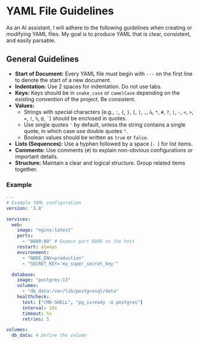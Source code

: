 # YAML File Guidelines

As an AI assistant, I will adhere to the following guidelines when creating or modifying YAML files. My goal is to produce YAML that is clear, consistent, and easily parsable.

## General Guidelines

-   **Start of Document:** Every YAML file must begin with `---` on the first line to denote the start of a new document.
-   **Indentation:** Use 2 spaces for indentation. Do not use tabs.
-   **Keys:** Keys should be in `snake_case` or `camelCase` depending on the existing convention of the project. Be consistent.
-   **Values:**
    -   Strings with special characters (e.g., `:`, `{`, `}`, `[`, `]`, `,`, `&`, `*`, `#`, `?`, `|`, `-`, `<`, `>`, `=`, `!`, `%`, `@`, `` ` ``) should be enclosed in quotes.
    -   Use single quotes `'` by default, unless the string contains a single quote, in which case use double quotes `"`.
    -   Boolean values should be written as `true` or `false`.
-   **Lists (Sequences):** Use a hyphen followed by a space (`- `) for list items.
-   **Comments:** Use comments (`#`) to explain non-obvious configurations or important details.
-   **Structure:** Maintain a clear and logical structure. Group related items together.

### Example

```yaml
---
# Example YAML configuration
version: '3.8'

services:
  web:
    image: "nginx:latest"
    ports:
      - "8080:80" # Expose port 8080 on the host
    restart: always
    environment:
      - "NODE_ENV=production"
      - "SECRET_KEY='my_super_secret_key'"

  database:
    image: "postgres:13"
    volumes:
      - "db_data:/var/lib/postgresql/data"
    healthcheck:
      test: ["CMD-SHELL", "pg_isready -U postgres"]
      interval: 10s
      timeout: 5s
      retries: 5

volumes:
  db_data: # Define the volume
```
